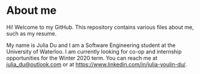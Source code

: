 # About me

Hi! Welcome to my GitHub. This repository contains various files about me, such as my resume.

My name is Julia Du and I am a Software Engineering student at the University of Waterloo. I am currently looking for co-op and internship opportunities for the Winter 2020 term. 
You can reach me at julia_du@outlook.com or at https://www.linkedin.com/in/julia-youlin-du/.
